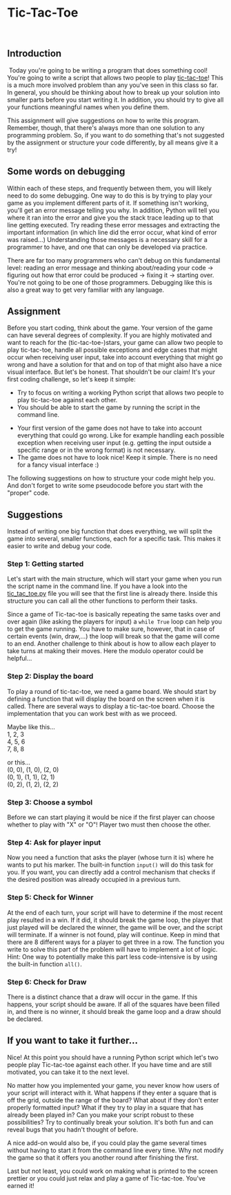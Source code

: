 # Tic-Tac-Toe
​

## Introduction
​
Today you're going to be writing a program that does something cool! You're going to write a script that allows two people to play [tic-tac-toe](https://en.wikipedia.org/wiki/Tic-tac-toe)! This is a much more involved problem than any you've seen in this class so far. In general, you should be thinking about how to break up your solution into smaller parts before you start writing it. In addition, you should try to give all your functions meaningful names when you define them.

This assignment will give suggestions on how to write this program. Remember, though, that there's always more than one solution to any programming problem. So, if you want to do something that's not suggested by the assignment or structure your code differently, by all means give it a try! 

## Some words on debugging 

Within each of these steps, and frequently between them, you will likely need to do some debugging. One way to do this is by trying to play your game as you implement different parts of it. If something isn't working, you'll get an error message telling you why. In addition, Python will tell you where it ran into the error and give you the stack trace leading up to that line getting executed. Try reading these error messages and extracting the important information (in which line did the error occur, what kind of error was raised...) Understanding those messages is a necessary skill for a programmer to have, and one that can only be developed via practice. 

There are far too many programmers who can't debug on this fundamental level: reading an error message and thinking about/reading your code -> figuring out how that error could be produced -> fixing it -> starting over. You're not going to be one of those programmers. Debugging like this is also a great way to get very familiar with any language.
​

## Assignment

Before you start coding, think about the game. Your version of the game can have several degrees of complexity. If you are highly motivated and want to reach for the (tic-tac-toe-)stars, your game can allow two people to play tic-tac-toe, handle all possible exceptions and edge cases that might occur when receiving user input, take into account everything that might go wrong and have a solution for that and on top of that might also have a nice visual interface. But let's be honest. That shouldn't be our claim! It's your first coding challenge, so let's keep it simple:

+ Try to focus on writing a working Python script that allows two people to play tic-tac-toe against each other. 
+ You should be able to start the game by running the script in the command line. 
- Your first version of the game does not have to take into account everything that could go wrong. Like for example handling each possible exception when receiving user input (e.g. getting the input outside a specific range or in the wrong format) is not necessary. 
- The game does not have to look nice! Keep it simple. There is no need for a fancy visual interface :)  

The following suggestions on how to structure your code might help you. And don't forget to write some pseudocode before you start with the "proper" code. 


## Suggestions 

Instead of writing one big function that does everything, we will split the game into several, smaller functions, each for a specific task. This makes it easier to write and debug your code.  

### Step 1: Getting started
Let's start with the main structure, which will start your game when you run the script name in the command line. If you have a look into the [tic_tac_toe.py](tic_tac_toe.py) file you will see that the first line is already there.  Inside this structure you can call all the other functions to perform their tasks. 

Since a game of Tic-tac-toe is basically repeating the same tasks over and over again (like asking the players for input) a `while True` loop can help you to get the game running. You have to make sure, however, that in case of certain events (win, draw,...) the loop will break so that the game will come to an end.  Another challenge to think about is how to allow each player to take turns at making their moves. Here the modulo operator could be helpful...

### Step 2: Display the board 
To play a round of tic-tac-toe, we need a game board. We should start by defining a function that will display the board on the screen when it is called. There are several ways to display a tic-tac-toe board. Choose the implementation that you can work best with as we proceed.

Maybe like this...  
1, 2, 3    
4, 5, 6   
7, 8, 8   

or this...   
(0, 0), (1, 0), (2, 0)   
(0, 1), (1, 1), (2, 1)   
(0, 2), (1, 2), (2, 2)   


### Step 3: Choose a symbol  
Before we can start playing it would be nice if the first player can choose whether to play with "X" or "O"! Player two must then choose the other. 


### Step 4: Ask for player input 
Now you need a function that asks the player (whose turn it is) where he wants to put his marker. The built-in function `input()` will do this task for you. 
If you want, you can directly add a control mechanism that checks if the desired position was already occupied in a previous turn. 

### Step 5: Check for Winner
At the end of each turn, your script will have to determine if the most recent play resulted in a win. If it did, it should break the game loop, the player that just played will be declared the winner, the game will be over, and the script will terminate. If a winner is not found, play will continue. Keep in mind that there are 8 different ways for a player to get three in a row. The function you write to solve this part of the problem will have to implement a lot of logic. Hint: One way to potentially make this part less code-intensive is by using the built-in function `all()`.

### Step 6: Check for Draw
There is a distinct chance that a draw will occur in the game. If this happens, your script should be aware. If all of the squares have been filled in, and there is no winner, it should break the game loop and a draw should be declared. 

## If you want to take it further...

Nice! At this point you should have a running Python script which let's two people play Tic-tac-toe against each other. If you have time and are still motivated, you can take it to the next level. 

No matter how you implemented your game, you never know how users of your script will interact with it. What happens if they enter a square that is off the grid, outside the range of the board? What about if they don't enter properly formatted input? What if they try to play in a square that has already been played in? Can you make your script robust to these possibilities? Try to continually break your solution. It's both fun and can reveal bugs that you hadn't thought of before.

A nice add-on would also be, if you could play the game several times without having to start it from the command line every time. Why not modify the game so that it offers you another round after finishing the first. 

Last but not least, you could work on making what is printed to the screen prettier or you could just relax and play a game of Tic-tac-toe. You've earned it!